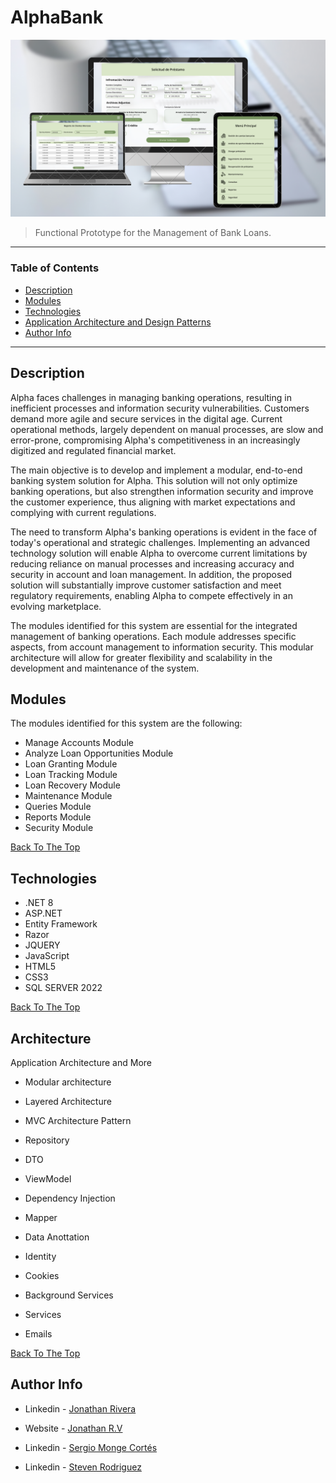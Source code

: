 # AlphaBank


![Project Image](https://raw.githubusercontent.com/riveraaj/AlphaBank/master/src/Clients/WebClient/wwwroot/img/Fondos/Diseño%20sin%20título.png?token=GHSAT0AAAAAACRG54TTN2QJHXT42IRMWYN4ZRC5VMA)

> Functional Prototype for the Management of Bank Loans.

---

### Table of Contents

- [Description](#description)
- [Modules](#Modules)
- [Technologies](#technologies)
- [Application Architecture and Design Patterns](#Architecture)
- [Author Info](#author-info)

---

## Description
Alpha faces challenges in managing banking operations, resulting in inefficient processes and information security vulnerabilities. Customers demand more agile and secure services in the digital age. Current operational methods, largely dependent on manual processes, are slow and error-prone, compromising Alpha's competitiveness in an increasingly digitized and regulated financial market.

The main objective is to develop and implement a modular, end-to-end banking system solution for Alpha. This solution will not only optimize banking operations, but also strengthen information security and improve the customer experience, thus aligning with market expectations and complying with current regulations.

The need to transform Alpha's banking operations is evident in the face of today's operational and strategic challenges. Implementing an advanced technology solution will enable Alpha to overcome current limitations by reducing reliance on manual processes and increasing accuracy and security in account and loan management. In addition, the proposed solution will substantially improve customer satisfaction and meet regulatory requirements, enabling Alpha to compete effectively in an evolving marketplace.

The modules identified for this system are essential for the integrated management of banking operations. Each module addresses specific aspects, from account management to information security. This modular architecture will allow for greater flexibility and scalability in the development and maintenance of the system.

## Modules

The modules identified for this system are the following:

- Manage Accounts Module
- Analyze Loan Opportunities Module
- Loan Granting Module
- Loan Tracking Module
- Loan Recovery Module
- Maintenance Module
- Queries Module
- Reports Module
- Security Module

[Back To The Top](#AlphaBank)

## Technologies
- .NET 8
- ASP.NET
- Entity Framework
- Razor
- JQUERY
- JavaScript
- HTML5
- CSS3
- SQL SERVER 2022

[Back To The Top](#AlphaBank)

## Architecture
Application Architecture and More

- Modular architecture
- Layered Architecture
- MVC Architecture Pattern

- Repository
- DTO
- ViewModel
- Dependency Injection
- Mapper
- Data Anottation
- Identity
- Cookies
- Background Services
- Services
- Emails

[Back To The Top](#AlphaBank)

## Author Info

- Linkedin - [Jonathan Rivera](https://www.linkedin.com/in/jriveraaa/)
- Website - [Jonathan R.V](https://riveraaj.github.io/Portfolio/)

- Linkedin - [Sergio Monge Cortés](https://www.linkedin.com/in/sergio-monge-cortés-88634a183/)

- Linkedin - [Steven Rodriguez](https://www.linkedin.com/in/steven-rodriguez-89488b196/)
